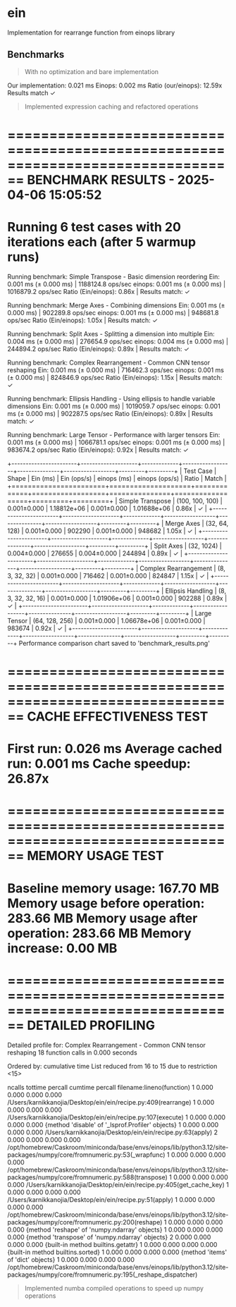# ein
Implementation for rearrange function from einops library


## Benchmarks

> With no optimization and bare implementation

Our implementation: 0.021 ms
Einops: 0.002 ms
Ratio (our/einops): 12.59x
Results match ✓


> Implemented expression caching and refactored operations

================================================================================
BENCHMARK RESULTS - 2025-04-06 15:05:52
================================================================================
Running 6 test cases with 20 iterations each (after 5 warmup runs)
================================================================================

Running benchmark: Simple Transpose - Basic dimension reordering
  Ein: 0.001 ms (± 0.000 ms) | 1188124.8 ops/sec
  einops: 0.001 ms (± 0.000 ms) | 1016879.2 ops/sec
  Ratio (Ein/einops): 0.86x | Results match: ✓

Running benchmark: Merge Axes - Combining dimensions
  Ein: 0.001 ms (± 0.000 ms) | 902289.8 ops/sec
  einops: 0.001 ms (± 0.000 ms) | 948681.8 ops/sec
  Ratio (Ein/einops): 1.05x | Results match: ✓

Running benchmark: Split Axes - Splitting a dimension into multiple
  Ein: 0.004 ms (± 0.000 ms) | 276654.9 ops/sec
  einops: 0.004 ms (± 0.000 ms) | 244894.2 ops/sec
  Ratio (Ein/einops): 0.89x | Results match: ✓

Running benchmark: Complex Rearrangement - Common CNN tensor reshaping
  Ein: 0.001 ms (± 0.000 ms) | 716462.3 ops/sec
  einops: 0.001 ms (± 0.000 ms) | 824846.9 ops/sec
  Ratio (Ein/einops): 1.15x | Results match: ✓

Running benchmark: Ellipsis Handling - Using ellipsis to handle variable dimensions
  Ein: 0.001 ms (± 0.000 ms) | 1019059.7 ops/sec
  einops: 0.001 ms (± 0.000 ms) | 902287.5 ops/sec
  Ratio (Ein/einops): 0.89x | Results match: ✓

Running benchmark: Large Tensor - Performance with larger tensors
  Ein: 0.001 ms (± 0.000 ms) | 1066781.1 ops/sec
  einops: 0.001 ms (± 0.000 ms) | 983674.2 ops/sec
  Ratio (Ein/einops): 0.92x | Results match: ✓

+-----------------------+--------------------+-------------+------------------+---------------+------------------+---------+---------+
| Test Case             | Shape              | Ein (ms)    |      Ein (ops/s) | einops (ms)   |   einops (ops/s) | Ratio   | Match   |
+=======================+====================+=============+==================+===============+==================+=========+=========+
| Simple Transpose      | (100, 100, 100)    | 0.001±0.000 |      1.18812e+06 | 0.001±0.000   |      1.01688e+06 | 0.86x   | ✓       |
+-----------------------+--------------------+-------------+------------------+---------------+------------------+---------+---------+
| Merge Axes            | (32, 64, 128)      | 0.001±0.000 | 902290           | 0.001±0.000   | 948682           | 1.05x   | ✓       |
+-----------------------+--------------------+-------------+------------------+---------------+------------------+---------+---------+
| Split Axes            | (32, 1024)         | 0.004±0.000 | 276655           | 0.004±0.000   | 244894           | 0.89x   | ✓       |
+-----------------------+--------------------+-------------+------------------+---------------+------------------+---------+---------+
| Complex Rearrangement | (8, 3, 32, 32)     | 0.001±0.000 | 716462           | 0.001±0.000   | 824847           | 1.15x   | ✓       |
+-----------------------+--------------------+-------------+------------------+---------------+------------------+---------+---------+
| Ellipsis Handling     | (8, 3, 32, 32, 16) | 0.001±0.000 |      1.01906e+06 | 0.001±0.000   | 902288           | 0.89x   | ✓       |
+-----------------------+--------------------+-------------+------------------+---------------+------------------+---------+---------+
| Large Tensor          | (64, 128, 256)     | 0.001±0.000 |      1.06678e+06 | 0.001±0.000   | 983674           | 0.92x   | ✓       |
+-----------------------+--------------------+-------------+------------------+---------------+------------------+---------+---------+
Performance comparison chart saved to 'benchmark_results.png'

================================================================================
CACHE EFFECTIVENESS TEST
================================================================================
First run: 0.026 ms
Average cached run: 0.001 ms
Cache speedup: 26.87x
================================================================================

================================================================================
MEMORY USAGE TEST
================================================================================
Baseline memory usage: 167.70 MB
Memory usage before operation: 283.66 MB
Memory usage after operation: 283.66 MB
Memory increase: 0.00 MB
================================================================================

================================================================================
DETAILED PROFILING
================================================================================
Detailed profile for: Complex Rearrangement - Common CNN tensor reshaping
         18 function calls in 0.000 seconds

   Ordered by: cumulative time
   List reduced from 16 to 15 due to restriction <15>

   ncalls  tottime  percall  cumtime  percall filename:lineno(function)
        1    0.000    0.000    0.000    0.000 /Users/karnikkanojia/Desktop/ein/ein/recipe.py:409(rearrange)
        1    0.000    0.000    0.000    0.000 /Users/karnikkanojia/Desktop/ein/ein/recipe.py:107(execute)
        1    0.000    0.000    0.000    0.000 {method 'disable' of '_lsprof.Profiler' objects}
        1    0.000    0.000    0.000    0.000 /Users/karnikkanojia/Desktop/ein/ein/recipe.py:63(apply)
        2    0.000    0.000    0.000    0.000 /opt/homebrew/Caskroom/miniconda/base/envs/einops/lib/python3.12/site-packages/numpy/core/fromnumeric.py:53(_wrapfunc)
        1    0.000    0.000    0.000    0.000 /opt/homebrew/Caskroom/miniconda/base/envs/einops/lib/python3.12/site-packages/numpy/core/fromnumeric.py:588(transpose)
        1    0.000    0.000    0.000    0.000 /Users/karnikkanojia/Desktop/ein/ein/recipe.py:405(get_cache_key)
        1    0.000    0.000    0.000    0.000 /Users/karnikkanojia/Desktop/ein/ein/recipe.py:51(apply)
        1    0.000    0.000    0.000    0.000 /opt/homebrew/Caskroom/miniconda/base/envs/einops/lib/python3.12/site-packages/numpy/core/fromnumeric.py:200(reshape)
        1    0.000    0.000    0.000    0.000 {method 'reshape' of 'numpy.ndarray' objects}
        1    0.000    0.000    0.000    0.000 {method 'transpose' of 'numpy.ndarray' objects}
        2    0.000    0.000    0.000    0.000 {built-in method builtins.getattr}
        1    0.000    0.000    0.000    0.000 {built-in method builtins.sorted}
        1    0.000    0.000    0.000    0.000 {method 'items' of 'dict' objects}
        1    0.000    0.000    0.000    0.000 /opt/homebrew/Caskroom/miniconda/base/envs/einops/lib/python3.12/site-packages/numpy/core/fromnumeric.py:195(_reshape_dispatcher)


> Implemented numba compiled operations to speed up numpy operations